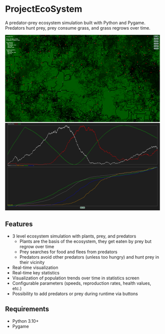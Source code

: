 # ProjectEcoSystem

A predator-prey ecosystem simulation built with Python and Pygame. Predators hunt prey, prey consume grass, and grass regrows over time.

![Screenshot of the Simulation](screenshot.png)
![Screenshot of the Statistics Window](screenshot2.png)

## Features

* 3 level ecosystem simulation with plants, prey, and predators
    * Plants are the basis of the ecosystem, they get eaten by prey but regrow over time
    * Prey searches for food and flees from predators
    * Predators avoid other predators (unless too hungry) and hunt prey in their vicinity
* Real-time visualization
* Real-time key statistics
* Visualization of population trends over time in statistics screen
* Configurable parameters (speeds, reproduction rates, health values, etc.)
* Possibility to add predators or prey during runtime via buttons

## Requirements

* Python 3.10+
* Pygame